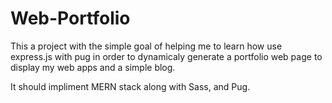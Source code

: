 # Web-Portfolio

This a project with the simple goal of helping me to learn how use express.js with pug in order to dynamicaly generate a portfolio web page to display my web apps and a simple blog.

It should impliment MERN stack along with Sass, and Pug.
